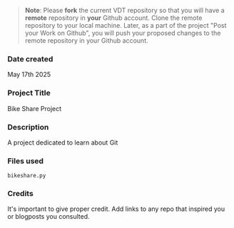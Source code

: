 >**Note**: Please **fork** the current VDT repository so that you will have a **remote** repository in **your** Github account. Clone the remote repository to your local machine. Later, as a part of the project "Post your Work on Github", you will push your proposed changes to the remote repository in your Github account.

### Date created
May 17th 2025

### Project Title
Bike Share Project
### Description
A project dedicated to learn about Git

### Files used
`bikeshare.py`

### Credits
It's important to give proper credit. Add links to any repo that inspired you or blogposts you consulted.

